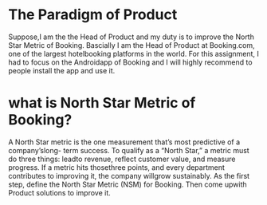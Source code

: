 # The Paradigm of Product
Suppose,I am the the Head of Product and my duty is to improve the North Star Metric of Booking.
Bascially I am the Head of Product at Booking.com, one of the largest hotelbooking platforms in the world. For this assignment, I had to focus on the Androidapp of Booking and I will highly recommend to people install the app and use it.
# what is North Star Metric of Booking?
 A North Star metric is the one measurement that’s most predictive of a company’slong- term success. To qualify as a “North Star,” a metric must do three things: leadto revenue, reflect customer value, and measure progress. If a metric hits thosethree points, and every department contributes to improving it, the company willgrow sustainably.
 As the first step, define the North Star Metric (NSM) for Booking. Then come upwith Product solutions to improve it.

